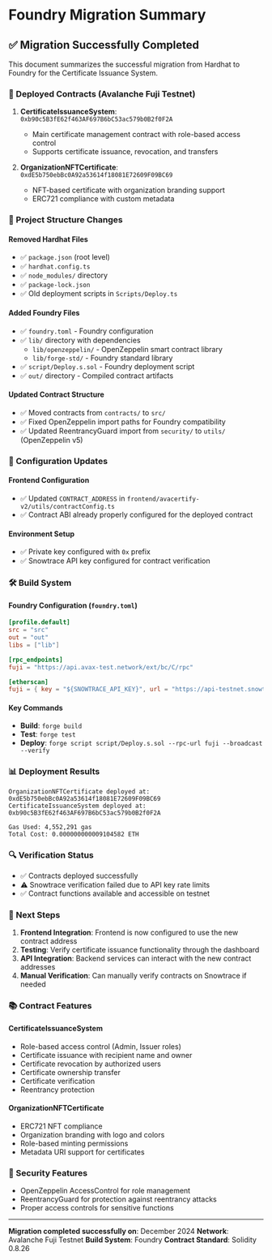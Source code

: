 # Foundry Migration Summary

## ✅ Migration Successfully Completed

This document summarizes the successful migration from Hardhat to Foundry for the Certificate Issuance System.

### 🚀 Deployed Contracts (Avalanche Fuji Testnet)

1. **CertificateIssuanceSystem**: `0xb90c5B3fE62f463AF697B6bC53ac579b0B2f0F2A`
   - Main certificate management contract with role-based access control
   - Supports certificate issuance, revocation, and transfers

2. **OrganizationNFTCertificate**: `0xdE5b750ebBc0A92a53614f18081E72609F09BC69`
   - NFT-based certificate with organization branding support
   - ERC721 compliance with custom metadata

### 📁 Project Structure Changes

#### Removed Hardhat Files
- ✅ `package.json` (root level)
- ✅ `hardhat.config.ts`
- ✅ `node_modules/` directory
- ✅ `package-lock.json`
- ✅ Old deployment scripts in `Scripts/Deploy.ts`

#### Added Foundry Files
- ✅ `foundry.toml` - Foundry configuration
- ✅ `lib/` directory with dependencies
  - `lib/openzeppelin/` - OpenZeppelin smart contract library
  - `lib/forge-std/` - Foundry standard library
- ✅ `script/Deploy.s.sol` - Foundry deployment script
- ✅ `out/` directory - Compiled contract artifacts

#### Updated Contract Structure
- ✅ Moved contracts from `contracts/` to `src/`
- ✅ Fixed OpenZeppelin import paths for Foundry compatibility
- ✅ Updated ReentrancyGuard import from `security/` to `utils/` (OpenZeppelin v5)

### 🔧 Configuration Updates

#### Frontend Configuration
- ✅ Updated `CONTRACT_ADDRESS` in `frontend/avacertify-v2/utils/contractConfig.ts`
- ✅ Contract ABI already properly configured for the deployed contract

#### Environment Setup
- ✅ Private key configured with `0x` prefix
- ✅ Snowtrace API key configured for contract verification

### 🛠️ Build System

#### Foundry Configuration (`foundry.toml`)
```toml
[profile.default]
src = "src"
out = "out"
libs = ["lib"]

[rpc_endpoints]
fuji = "https://api.avax-test.network/ext/bc/C/rpc"

[etherscan]
fuji = { key = "${SNOWTRACE_API_KEY}", url = "https://api-testnet.snowtrace.io/api" }
```

#### Key Commands
- **Build**: `forge build`
- **Test**: `forge test`
- **Deploy**: `forge script script/Deploy.s.sol --rpc-url fuji --broadcast --verify`

### 📊 Deployment Results

```
OrganizationNFTCertificate deployed at: 0xdE5b750ebBc0A92a53614f18081E72609F09BC69
CertificateIssuanceSystem deployed at: 0xb90c5B3fE62f463AF697B6bC53ac579b0B2f0F2A

Gas Used: 4,552,291 gas
Total Cost: 0.000000000009104582 ETH
```

### 🔍 Verification Status
- ✅ Contracts deployed successfully
- ⚠️ Snowtrace verification failed due to API key rate limits
- ✅ Contract functions available and accessible on testnet

### 🎯 Next Steps

1. **Frontend Integration**: Frontend is now configured to use the new contract address
2. **Testing**: Verify certificate issuance functionality through the dashboard
3. **API Integration**: Backend services can interact with the new contract addresses
4. **Manual Verification**: Can manually verify contracts on Snowtrace if needed

### 📚 Contract Features

#### CertificateIssuanceSystem
- Role-based access control (Admin, Issuer roles)
- Certificate issuance with recipient name and owner
- Certificate revocation by authorized users
- Certificate ownership transfer
- Certificate verification
- Reentrancy protection

#### OrganizationNFTCertificate
- ERC721 NFT compliance
- Organization branding with logo and colors
- Role-based minting permissions
- Metadata URI support for certificates

### 🔐 Security Features
- OpenZeppelin AccessControl for role management
- ReentrancyGuard for protection against reentrancy attacks
- Proper access controls for sensitive functions

---

**Migration completed successfully on**: December 2024
**Network**: Avalanche Fuji Testnet
**Build System**: Foundry
**Contract Standard**: Solidity 0.8.26
